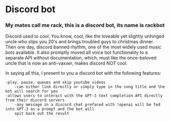 # Discord bot

### My mates call me rack, this is a discord bot, its name is rackbot

Discord used to cool. You know, cool, like the loveable yet slightly unhinged uncle who slips you 20's and brings troubled guys to christmas dinner. Then one day, discord banned rhythm, one of the most widely used music bots available. It also promptly moved all voice bot functionality to a separate API without documentation, which, must like the once-beloved uncle that is now an anti-vaxxer, makes discord NOT cool.

In saying all this, I present to you a discord bot with the following features:

 	-play, pause, queues and skip youtube videos 
 		-can either link directly or simply type in the song title and the bot will search for you
  	-allows users to interact with the GPT-3 text completion API directly from their discord servers
      	-any message in a discord chat prefaced with !openai will be fed into GPT-3 as a prompt and the bot will 
      	spit back out the result
